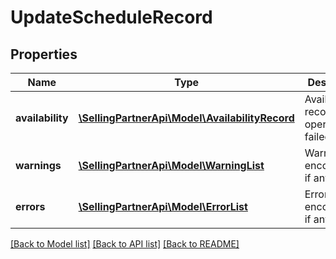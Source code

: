 # UpdateScheduleRecord

## Properties
Name | Type | Description | Notes
------------ | ------------- | ------------- | -------------
**availability** | [**\SellingPartnerApi\Model\AvailabilityRecord**](AvailabilityRecord.md) | Availability record if the operation failed. | [optional] 
**warnings** | [**\SellingPartnerApi\Model\WarningList**](WarningList.md) | Warnings encountered, if any. | [optional] 
**errors** | [**\SellingPartnerApi\Model\ErrorList**](ErrorList.md) | Errors encountered, if any. | [optional] 

[[Back to Model list]](../README.md#documentation-for-models) [[Back to API list]](../README.md#documentation-for-api-endpoints) [[Back to README]](../README.md)


